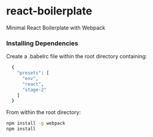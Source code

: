 # react-boilerplate
Minimal React Boilerplate with Webpack

### Installing Dependencies

Create a .babelrc file within the root directory containing:
```sh
  {
    "presets": [
      "env",
      "react",
      "stage-2"
    ]
  }
```  

From within the root directory:

```sh
npm install -g webpack
npm install
```
